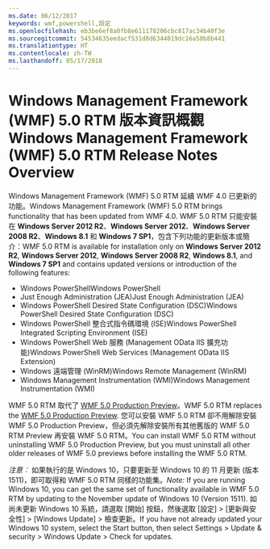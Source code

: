 ```yaml
---
ms.date: 06/12/2017
keywords: wmf,powershell,設定
ms.openlocfilehash: eb3be6ef8a0fb8e611178206cbc817ac34b40f3e
ms.sourcegitcommit: 54534635eedacf531d8d6344019dc16a50b8b441
ms.translationtype: HT
ms.contentlocale: zh-TW
ms.lasthandoff: 05/17/2018
---
```

# <a name="windows-management-framework-wmf-50-rtm-release-notes-overview"></a><span data-ttu-id="71e0f-102">Windows Management Framework (WMF) 5.0 RTM 版本資訊概觀</span><span class="sxs-lookup"><span data-stu-id="71e0f-102">Windows Management Framework (WMF) 5.0 RTM Release Notes Overview</span></span>

<span data-ttu-id="71e0f-103">Windows Management Framework (WMF) 5.0 RTM 延續 WMF 4.0 已更新的功能。</span><span class="sxs-lookup"><span data-stu-id="71e0f-103">Windows Management Framework (WMF) 5.0 RTM brings functionality that has been updated from WMF 4.0.</span></span> <span data-ttu-id="71e0f-104">WMF 5.0 RTM 只能安裝在 **Windows Server 2012 R2**、**Windows Server 2012**、**Windows Server 2008 R2**、**Windows 8.1** 和 **Windows 7 SP1**，包含下列功能的更新版本或簡介：</span><span class="sxs-lookup"><span data-stu-id="71e0f-104">WMF 5.0 RTM is available for installation only on **Windows Server 2012 R2**, **Windows Server 2012**, **Windows Server 2008 R2**, **Windows 8.1**, and **Windows 7 SP1** and contains updated versions or introduction of the following features:</span></span>

- <span data-ttu-id="71e0f-105">Windows PowerShell</span><span class="sxs-lookup"><span data-stu-id="71e0f-105">Windows PowerShell</span></span>
- <span data-ttu-id="71e0f-106">Just Enough Administration (JEA)</span><span class="sxs-lookup"><span data-stu-id="71e0f-106">Just Enough Administration (JEA)</span></span>
- <span data-ttu-id="71e0f-107">Windows PowerShell Desired State Configuration (DSC)</span><span class="sxs-lookup"><span data-stu-id="71e0f-107">Windows PowerShell Desired State Configuration (DSC)</span></span>
- <span data-ttu-id="71e0f-108">Windows PowerShell 整合式指令碼環境 (ISE)</span><span class="sxs-lookup"><span data-stu-id="71e0f-108">Windows PowerShell Integrated Scripting Environment (ISE)</span></span>
- <span data-ttu-id="71e0f-109">Windows PowerShell Web 服務 (Management OData IIS 擴充功能)</span><span class="sxs-lookup"><span data-stu-id="71e0f-109">Windows PowerShell Web Services (Management OData IIS Extension)</span></span>
- <span data-ttu-id="71e0f-110">Windows 遠端管理 (WinRM)</span><span class="sxs-lookup"><span data-stu-id="71e0f-110">Windows Remote Management (WinRM)</span></span>
- <span data-ttu-id="71e0f-111">Windows Management Instrumentation (WMI)</span><span class="sxs-lookup"><span data-stu-id="71e0f-111">Windows Management Instrumentation (WMI)</span></span>

<span data-ttu-id="71e0f-112">WMF 5.0 RTM 取代了 [WMF 5.0 Production Preview](http://blogs.msdn.com/b/powershell/archive/2015/08/31/windows-management-framework-5-0-production-preview-is-now-available.aspx)。</span><span class="sxs-lookup"><span data-stu-id="71e0f-112">WMF 5.0 RTM replaces the [WMF 5.0 Production Preview](http://blogs.msdn.com/b/powershell/archive/2015/08/31/windows-management-framework-5-0-production-preview-is-now-available.aspx).</span></span> <span data-ttu-id="71e0f-113">您可以安裝 WMF 5.0 RTM 卻不用解除安裝 WMF 5.0 Production Preview，但必須先解除安裝所有其他舊版的 WMF 5.0 RTM Preview 再安裝 WMF 5.0 RTM。</span><span class="sxs-lookup"><span data-stu-id="71e0f-113">You can install WMF 5.0 RTM without uninstalling WMF 5.0 Production Preview, but you must uninstall all other older releases of WMF 5.0 previews before installing the WMF 5.0 RTM.</span></span>

<span data-ttu-id="71e0f-114">*注意︰* 如果執行的是 Windows 10，只要更新至 Windows 10 的 11 月更新 (版本 1511)，即可取得和 WMF 5.0 RTM 同樣的功能集。</span><span class="sxs-lookup"><span data-stu-id="71e0f-114">*Note:* If you are running Windows 10, you can get the same set of functionality available in WMF 5.0 RTM by updating to the November update of Windows 10 (Version 1511).</span></span> <span data-ttu-id="71e0f-115">如尚未更新 Windows 10 系統，請選取 [開始] 按鈕，然後選取 [設定] > [更新與安全性] > [Windows Update] > 檢查更新。</span><span class="sxs-lookup"><span data-stu-id="71e0f-115">If you have not already updated your Windows 10 system, select the Start button, then select Settings > Update & security > Windows Update > Check for updates.</span></span>
